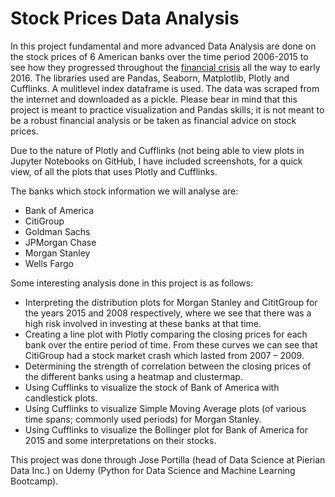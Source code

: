# Stock Prices Data Analysis 

In this project fundamental and more advanced Data Analysis are done on the stock prices of 6 American banks over the time period 2006-2015 to see how they progressed throughout the [financial crisis](https://en.wikipedia.org/wiki/Financial_crisis_of_2007%E2%80%9308) all the way to early 2016.  The libraries used are Pandas, Seaborn, Matplotlib, Plotly and Cufflinks.  A mulitlevel index dataframe is used. The data was scraped from the internet and downloaded as a pickle.  Please bear in mind that this project is meant to practice visualization and Pandas skills; it is not meant to be a robust financial analysis or be taken as financial advice on stock prices.

Due to the nature of Plotly and Cufflinks (not being able to view plots in Jupyter Notebooks on GitHub, I have included screenshots, for a quick view, of all the plots that uses Plotly and Cufflinks.

The banks which stock information we will analyse are:
* Bank of America
* CitiGroup
* Goldman Sachs
* JPMorgan Chase
* Morgan Stanley
* Wells Fargo

Some interesting analysis done in this project is as follows:

* Interpreting the distribution plots for Morgan Stanley and CititGroup for the years 2015 and 2008 respectively, where we see that there was a high risk involved in investing at these banks at that time.
* Creating a line plot with Plotly comparing the closing prices for each bank over the entire period of time.  From these curves we can see that CitiGroup had a stock market crash which lasted from 2007 – 2009.
* Determining the strength of correlation between the closing prices of the different banks using a heatmap and clustermap.
* Using Cufflinks to visualize the stock of Bank of America with candlestick plots.
* Using Cufflinks to visualize Simple Moving Average plots (of various time spans; commonly used periods) for Morgan Stanley.
* Using Cufflinks to visualize the Bollinger plot for Bank of America for 2015 and some interpretations on their stocks.

This project was done through Jose Portilla (head of Data Science at Pierian Data Inc.) on Udemy (Python for Data Science and Machine Learning Bootcamp).
